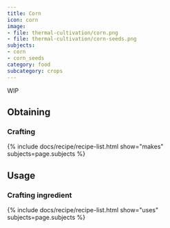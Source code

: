 ```yaml
---
title: Corn
icon: corn
image:
- file: thermal-cultivation/corn.png
- file: thermal-cultivation/corn-seeds.png
subjects: 
- corn
- corn_seeds
category: food
subcategory: crops
---
```


WIP

Obtaining
---------

### Crafting
{% include docs/recipe/recipe-list.html show="makes" subjects=page.subjects %}

Usage
-----

### Crafting ingredient
{% include docs/recipe/recipe-list.html show="uses" subjects=page.subjects %}